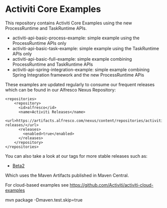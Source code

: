 # Activiti Core Examples

This repository contains Activiti Core Examples using the new ProcessRuntime and TaskRuntime APIs.

- activiti-api-basic-process-example: simple example using the ProcessRuntime APIs only
- activiti-api-basic-task-example: simple example using the TaskRuntime APIs only
- activiti-api-basic-full-example: simple example combining ProcessRuntime and TaskRuntime APIs
- activiti-api-spring-integration-example: simple example combining Spring Integration framework and the new ProcessRuntime APis

These examples are updated regularly to consume our frequent releases which can be found in our Alfresco Nexus Repository: 
```
<repositories>
    <repository>
      <id>alfresco</id>
      <name>Activiti Releases</name>
      <url>https://artifacts.alfresco.com/nexus/content/repositories/activiti-releases/</url>
      <releases>
        <enabled>true</enabled>
      </releases>
    </repository>
</repositories>
```
You can also take a look at our tags for more stable releases such as: 
- [Beta2](https://github.com/Activiti/activiti-examples/blob/7.0.0.Beta2/activiti-api-basic-full-example/pom.xml)

Which uses the Maven Artifacts published in Maven Central. 

For cloud-based examples see https://github.com/Activiti/activiti-cloud-examples

mvn package -Dmaven.test.skip=true 

